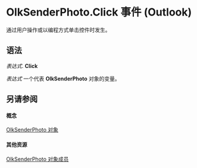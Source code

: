 
# OlkSenderPhoto.Click 事件 (Outlook)

通过用户操作或以编程方式单击控件时发生。


## 语法

 _表达式_. **Click**

 _表达式_ 一个代表 **OlkSenderPhoto** 对象的变量。


## 另请参阅


#### 概念


[OlkSenderPhoto 对象](07934c3a-404c-7f99-49a8-540701d31cef.md)
#### 其他资源


[OlkSenderPhoto 对象成员](7f3c23d6-633b-c250-79d0-9f06fd37c17a.md)